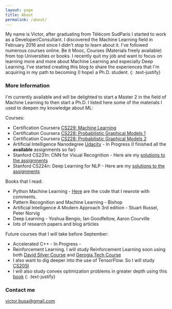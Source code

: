 ```yaml
---
layout: page
title: About
permalink: /about/
---
```


My name is Victor, after graduating from Télécom SudParis I started to work as a Developer/Consultant. I discovered the Machine Learning field in February 2016 and since I didn't stop to learn about it. I've followed numerous courses online. Be it Mooc, Courses (Materials freely available) from top Universities or books. I recently quit my job and want to focus on learning more and more about Machine Learning and especially Deep Learning. I've started creating this blog to share the experiences that I'm acquiring in my path to becoming (I hope) a Ph.D. student.
{: .text-justify}

### More Information
I'm currently available and will be delighted to start a Master 2 in the field of Machine Learning to then start a Ph.D. I listed here some of the materials I used to deepen my knowledge about ML:

Courses:
- Certification Coursera [CS229: Machine Learning](https://www.coursera.org/account/accomplishments/verify/P6YMNE6EN3HM "Certification ML")
- Certification Coursera [CS228: Probabilistic Graphical Models 1](https://www.coursera.org/account/accomplishments/verify/ALATNRU8JTFX "Certification PGM 1")
- Certification Coursera [CS228: Probabilistic Graphical Models 2](https://www.coursera.org/account/accomplishments/certificate/ZZ65ZDATAY3F "Certification PGM 2")
- Artificial Intelligence Nanodegree [Udacity](https://www.udacity.com/course/artificial-intelligence-nanodegree--nd889 "Certification AIND") - In Progress (I finished all the **available** assignments so far)
- Stanford CS231n: CNN for Visual Recognition - Here are my [solutions to the assignments](https://github.com/Twice22/CS231n-solutions "My solutions")
- Stanford CS224n: Deep Learning for NLP - Here are my [solutions to the assignments](https://github.com/Twice22/CS224n-solutions "My solutions")

Books that I read:
- Python Machine Learning - [Here](https://github.com/Twice22/PythonMachineLearning) are the code that I rewrote with comments.
- Pattern Recognition and Machine Learning - Bishop
- Artificial Intelligence A Modern Approach 3rd edition - Stuart Russel, Peter Norvig
- Deep Learning - Yoshua Bengio, Ian Goodfellow, Aaron Courville
- lots of research papers and blog articles

Future courses that I will take before September:
- Accelerated C++ - In Progress -
- Reinforcement Learning. I will study Reinforcement Learning soon using both [David Silver Course](https://www.youtube.com/watch?v=2pWv7GOvuf0) and [Gerogia Tech Course](https://www.udacity.com/course/reinforcement-learning--ud600)
- I also want to dig deeper into the use of TensorFlow. So I will study [CS20SI](http://web.stanford.edu/class/cs20si/)
- I will also study convex optimization problems in greater depth using this [book](http://stanford.edu/~boyd/cvxbook/bv_cvxbook.pdf)
{: .text-justify}


### Contact me
[victor.busa@gmail.com](mailto:victor.busa@gmail.com)